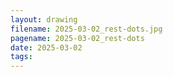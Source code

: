 ```yaml
---
layout: drawing
filename: 2025-03-02_rest-dots.jpg
pagename: 2025-03-02_rest-dots
date: 2025-03-02
tags:
---
```

